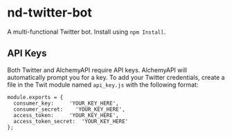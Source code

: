 # nd-twitter-bot
A multi-functional Twitter bot. Install using `npm Install`.

## API Keys
Both Twitter and AlchemyAPI require API keys. AlchemyAPI will automatically prompt you for a key. To add your Twitter credentials, create a file in the Twit module named `api_key.js` with the following format:

```
module.exports = {
  consumer_key:     'YOUR_KEY_HERE',
  consumer_secret:    'YOUR_KEY_HERE',
  access_token:     'YOUR_KEY_HERE',
  access_token_secret:  'YOUR_KEY_HERE'
};
```
